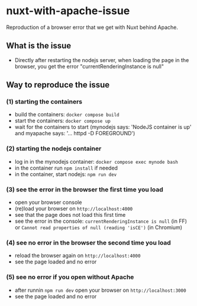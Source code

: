 # nuxt-with-apache-issue
Reproduction of a browser error that we get with Nuxt behind Apache.

## What is the issue

* Directly after restarting the nodejs server, when loading the page in the browser, you get the error "currentRenderingInstance is null"

## Way to reproduce the issue

### (1) starting the containers
* build the containers: `docker compose build`
* start the containers: `docker compose up`
* wait for the containers to start (mynodejs says: 'NodeJS container is up' and myapache says: '... httpd -D FOREGROUND')

### (2) starting  the nodejs container
* log in in the mynodejs container: `docker compose exec mynode bash`
* in the container run `npm install` if needed
* in the container, start nodejs: `npm run dev`

### (3) see the error in the browser the first time you load
* open your browser console
* (re)load your browser on `http://localhost:4000`
* see that the page does not load this first time
* see the error in the console: `currentRenderingInstance is null` (in FF) or `Cannot read properties of null (reading 'isCE')` (in Chromium)

### (4) see no error in the browser the second time you load
* reload the browser again on `http://localhost:4000`
* see the page loaded and no error

### (5) see no error if you open without Apache
* after runnin `npm run dev` open your browser on `http://localhost:3000`
* see the page loaded and no error